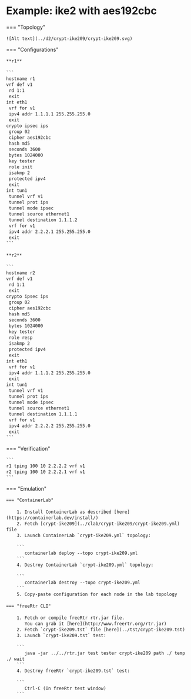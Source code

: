# Example: ike2 with aes192cbc

=== "Topology"

    ![Alt text](../d2/crypt-ike209/crypt-ike209.svg)

=== "Configurations"

    **r1**

    ```
    hostname r1
    vrf def v1
     rd 1:1
     exit
    int eth1
     vrf for v1
     ipv4 addr 1.1.1.1 255.255.255.0
     exit
    crypto ipsec ips
     group 02
     cipher aes192cbc
     hash md5
     seconds 3600
     bytes 1024000
     key tester
     role init
     isakmp 2
     protected ipv4
     exit
    int tun1
     tunnel vrf v1
     tunnel prot ips
     tunnel mode ipsec
     tunnel source ethernet1
     tunnel destination 1.1.1.2
     vrf for v1
     ipv4 addr 2.2.2.1 255.255.255.0
     exit
    ```

    **r2**

    ```
    hostname r2
    vrf def v1
     rd 1:1
     exit
    crypto ipsec ips
     group 02
     cipher aes192cbc
     hash md5
     seconds 3600
     bytes 1024000
     key tester
     role resp
     isakmp 2
     protected ipv4
     exit
    int eth1
     vrf for v1
     ipv4 addr 1.1.1.2 255.255.255.0
     exit
    int tun1
     tunnel vrf v1
     tunnel prot ips
     tunnel mode ipsec
     tunnel source ethernet1
     tunnel destination 1.1.1.1
     vrf for v1
     ipv4 addr 2.2.2.2 255.255.255.0
     exit
    ```

=== "Verification"

    ```
    r1 tping 100 10 2.2.2.2 vrf v1
    r2 tping 100 10 2.2.2.1 vrf v1
    ```

=== "Emulation"

    === "ContainerLab"

        1. Install ContainerLab as described [here](https://containerlab.dev/install/)  
        2. Fetch [crypt-ike209](../clab/crypt-ike209/crypt-ike209.yml) file  
        3. Launch ContainerLab `crypt-ike209.yml` topology:  

        ```
           containerlab deploy --topo crypt-ike209.yml  
        ```
        4. Destroy ContainerLab `crypt-ike209.yml` topology:  

        ```
           containerlab destroy --topo crypt-ike209.yml  
        ```
        5. Copy-paste configuration for each node in the lab topology

    === "freeRtr CLI"

        1. Fetch or compile freeRtr rtr.jar file.  
           You can grab it [here](http://www.freertr.org/rtr.jar)  
        2. Fetch `crypt-ike209.tst` file [here](../tst/crypt-ike209.tst)  
        3. Launch `crypt-ike209.tst` test:  

        ```
           java -jar ../../rtr.jar test tester crypt-ike209 path ./ temp ./ wait
        ```
        4. Destroy freeRtr `crypt-ike209.tst` test:  

        ```
           Ctrl-C (In freeRtr test window)
        ```

